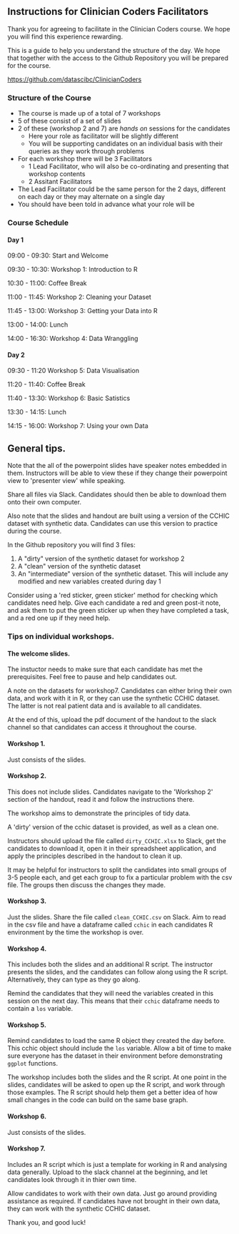 ## Instructions for Clinician Coders Facilitators

Thank you for agreeing to facilitate in the Clinician Coders course. We hope you will find this experience rewarding.  
  
  
This is a guide to help you understand the structure of the day. We hope that together with the access to the Github Repository you will be prepared for the course. 

<https://github.com/datascibc/ClinicianCoders>

### Structure of the Course

- The course is made up of a total of 7 workshops
- 5 of these consist of a set of slides
- 2 of these (workshop 2 and 7) are *hands on* sessions for the candidates
    - Here your role as facilitator will be slightly different
    - You will be supporting candidates on an individual basis with their queries as they work through problems
- For each workshop there will be 3 Facilitators
    - 1 Lead Facilitator, who will also be co-ordinating and presenting that workshop contents
    - 2 Assitant Facilitators
- The Lead Facilitator could be the same person for the 2 days, different on each day or they may alternate on a single day
- You should have been told in advance what your role will be

### Course Schedule

#### Day 1

09:00 - 09:30:   Start and Welcome

09:30 - 10:30:   Workshop 1: Introduction to R

10:30 - 11:00:   Coffee Break

11:00 - 11:45:   Workshop 2: Cleaning your Dataset

11:45 - 13:00:   Workshop 3: Getting your Data into R

13:00 - 14:00:   Lunch

14:00 - 16:30:   Workshop 4: Data Wranggling

#### Day 2

09:30 - 11:20 Workshop 5: Data Visualisation

11:20 - 11:40:   Coffee Break

11:40 - 13:30:   Workshop 6: Basic Satistics

13:30 - 14:15:   Lunch

14:15 - 16:00:   Workshop 7: Using your own Data


## General tips.

Note that the all of the powerpoint slides have speaker notes embedded in them. Instructors will be able to view these if they change their powerpoint view to 'presenter view' while speaking.

Share all files via Slack. Candidates should then be able to download them onto their own computer. 

Also note that the slides and handout are built using a version of the CCHIC dataset with synthetic data. Candidates can use this version to practice during the course. 

In the Github repository you will find 3 files: 
1) A "dirty" version of the synthetic dataset for workshop 2
2) A "clean" version of the synthetic dataset
3) An "intermediate" version of the synthetic dataset. This will include any modified and new variables created during day 1 

Consider using a 'red sticker, green sticker' method for checking which candidates need help. Give each candidate a red and green post-it note, and ask them to put the green sticker up when they have completed a task, and a red one up if they need help. 

### Tips on individual workshops.

#### The welcome slides.

The instuctor needs to make sure that each candidate has met the prerequisites. Feel free to pause and help candidates out.

A note on the datasets for workshop7. Candidates can either bring their own data, and work with it in R, or they can use the synthetic CCHIC dataset. The latter is not real patient data and is available to all candidates. 

At the end of this, upload the pdf document of the handout to the slack channel so that candidates can access it throughout the course. 


#### Workshop 1. 

Just consists of the slides. 

#### Workshop 2.

This does not include slides. Candidates navigate to the 'Workshop 2' section of the handout, read it and follow the instructions there. 

The workshop aims to demonstrate the principles of tidy data. 

A 'dirty' version of the cchic dataset is provided, as well as a clean one. 

Instructors should upload the file called `dirty_CCHIC.xlsx` to Slack, get the candidates to download it, open it in their spreadsheet application, and apply the principles described in the handout to clean it up. 

It may be helpful for instructors to split the candidates into small groups of 3-5 people each, and get each group to fix a particular problem with the csv file. The groups then discuss the changes they made.

#### Workshop 3.

Just the slides. 
Share the file called `clean_CCHIC.csv` on Slack. Aim to read in the csv file and have a dataframe called `cchic` in each candidates R environment by the time the workshop is over. 

#### Workshop 4.

This includes both the slides and an additional R script. The instructor presents the slides, and the candidates can follow along using the R script. Alternatively, they can type as they go along. 

Remind the candidates that they will need the variables created in this session on the next day. This means that their `cchic` dataframe needs to contain a `los` variable. 

#### Workshop 5.

Remind candidates to load the same R object they created the day before. This cchic object should include the `los` variable. Allow a bit of time to make sure everyone has the dataset in their environment before demonstrating `ggplot` functions. 

The workshop includes both the slides and the R script. At one point in the slides, candidates will be asked to open up the R script, and work through those examples. The R script should help them get a better idea of how small changes in the code can build on the same base graph. 

#### Workshop 6.

Just consists of the slides.

#### Workshop 7.

Includes an R script which is just a template for working in R and analysing data generally. Upload to the slack channel at the beginning, and let candidates look through it in thier own time.

Allow candidates to work with their own data. Just go around providing assistance as required. If candidates have not brought in their own data, they can work with the synthetic CCHIC dataset. 


Thank you, and good luck!
